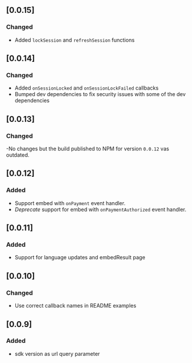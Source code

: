 ## [0.0.15]

### Changed
- Added `lockSession` and `refreshSession` functions

## [0.0.14]

### Changed

- Added `onSessionLocked` and `onSessionLockFailed` callbacks
- Bumped dev dependencies to fix security issues with some of the
  dev dependencies  

## [0.0.13]

### Changed

-No changes but the build published to NPM for version `0.0.12` vas outdated.

## [0.0.12]

### Added

-   Support embed with `onPayment` event handler.
-   _Deprecate_ support for embed with `onPaymentAuthorized` event handler.

## [0.0.11]

### Added

-   Support for language updates and embedResult page

## [0.0.10]

### Changed

-   Use correct callback names in README examples

## [0.0.9]

### Added

-   sdk version as url query parameter
